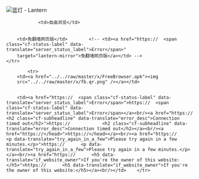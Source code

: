 

<img src="../../raw/master/x/8e0a2b81.c82003be.LanternYellow2.png" alt="蓝灯 - Lantern"/>
<table>
    <tr>
                
                <td>自由浏览</td>
        
        
        <td>免翻墙网页版</td>        <!-- <td><a href="https://  <span class="cf-status-label" data-translate="server_status_label">Error</span>"
        target="lantern-mirror">免翻墙网页版</a></td> -->
    </tr>
    
            <tr>
        <td><a href="../../raw/master/x/FreeBrowser.apk"><img
        src="../../raw/master/x/fb.qr.png" /></a></td>

        
        <td><a href="https://  <span class="cf-status-label" data-translate="server_status_label">Error</span>">https://  <span class="cf-status-label" data-translate="server_status_label">Error</span></a><br/><a href="https://            <h2 class="cf-subheadline" data-translate="error_desc">Connection timed out</h2>">https://            <h2 class="cf-subheadline" data-translate="error_desc">Connection timed out</h2></a><br/><a href="https://</head>">https://</head></a><br/><a href="https://      <p data-translate="try_again_in_a_few">Please try again in a few minutes.</p>">https://      <p data-translate="try_again_in_a_few">Please try again in a few minutes.</p></a><br/><a href="https://      <h5 data-translate="if_website_owner">If you're the owner of this website:</h5>">https://      <h5 data-translate="if_website_owner">If you're the owner of this website:</h5></a><br/></td>    </tr>
</table>
